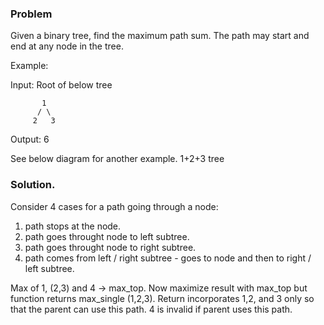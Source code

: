 ### Problem
Given a binary tree, find the maximum path sum. The path may start and end at any node in the tree.

Example:

Input: Root of below tree
```
       1
      / \
     2   3
```
Output: 6

See below diagram for another example.
1+2+3
tree

### Solution. 

Consider 4 cases for a path going through a node:
1. path stops at the node. 
2. path goes throught node to left subtree.
3. path goes throught node to right subtree. 
4. path comes from left / right subtree - goes to node and then to right / left subtree. 

Max of 1, (2,3) and 4 -> max_top. Now maximize result with max_top but function returns max_single (1,2,3). 
Return incorporates 1,2, and 3 only so that the parent can use this path. 4 is invalid if parent uses this path. 

  
